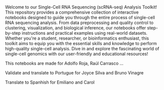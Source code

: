 Welcome to our Single-Cell RNA Sequencing (scRNA-seq) Analysis Toolkit! 
This repository provides a comprehensive collection of interactive notebooks designed to guide you through the entire process of single-cell RNA sequencing analysis. From data preprocessing and quality control to clustering, visualization, and biological inference, our notebooks offer step-by-step instructions and practical examples using real-world datasets. Whether you're a student, researcher, or bioinformatics enthusiast, this toolkit aims to equip you with the essential skills and knowledge to perform high-quality single-cell analysis. Dive in and explore the fascinating world of single-cell genomics with our user-friendly and educational resources!

This notebooks are made for Adolfo Roja, Raúl Carrasco ...

Validate and translate to Portugue for Joyce Silva and Bruno Vinagre

Translate to Spanhish for Emiliano and Carol
